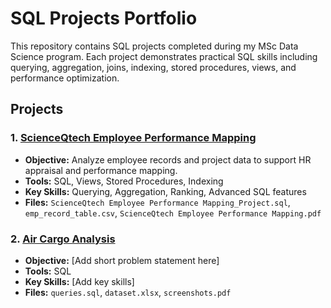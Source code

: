 # SQL Projects Portfolio

This repository contains SQL projects completed during my MSc Data Science program. Each project demonstrates practical SQL skills including querying, aggregation, joins, indexing, stored procedures, views, and performance optimization.

## Projects

### 1. [ScienceQtech Employee Performance Mapping](./ScienceQtech-Employee-Performance-Mapping)
- **Objective:** Analyze employee records and project data to support HR appraisal and performance mapping.
- **Tools:** SQL, Views, Stored Procedures, Indexing
- **Key Skills:** Querying, Aggregation, Ranking, Advanced SQL features
- **Files:** `ScienceQtech Employee Performance Mapping_Project.sql`, `emp_record_table.csv`, `ScienceQtech Employee Performance Mapping.pdf`

### 2. [Air Cargo Analysis](./Air-Cargo-Analysis)
- **Objective:** [Add short problem statement here]
- **Tools:** SQL
- **Key Skills:** [Add key skills]
- **Files:** `queries.sql`, `dataset.xlsx`, `screenshots.pdf`

